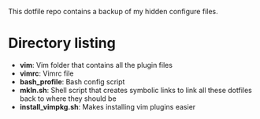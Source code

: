 This dotfile repo contains a backup of my hidden configure files. 

# Directory listing
- **vim**: Vim folder that contains all the plugin files
- **vimrc**: Vimrc file
- **bash_profile**: Bash config script
- **mkln.sh**: Shell script that creates symbolic links to link all these dotfiles back to where they should be
- **install_vimpkg.sh**: Makes installing vim plugins easier

